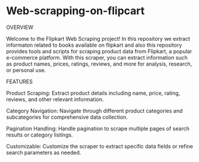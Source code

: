 # Web-scrapping-on-flipcart

OVERVIEW

Welcome to the Flipkart Web Scraping project! In this repository we extract informaton related to books available on flipkart and also this repository provides tools and scripts for scraping product data from Flipkart, a popular e-commerce platform. With this scraper, you can extract information such as product names, prices, ratings, reviews, and more for analysis, research, or personal use.

FEATURES

Product Scraping: Extract product details including name, price, rating, reviews, and other relevant information.

Category Navigation: Navigate through different product categories and subcategories for comprehensive data collection.

Pagination Handling: Handle pagination to scrape multiple pages of search results or category listings.

Customizable: Customize the scraper to extract specific data fields or refine search parameters as needed.

